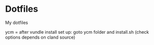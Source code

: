 Dotfiles
========

My dotfiles

ycm = after vundle install set up:
  goto ycm folder and install.sh (check options depends on cland source)
